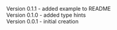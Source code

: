 Version 0.1.1 - added example to README  
Version 0.1.0 - added type hints  
Version 0.0.1 - initial creation  
